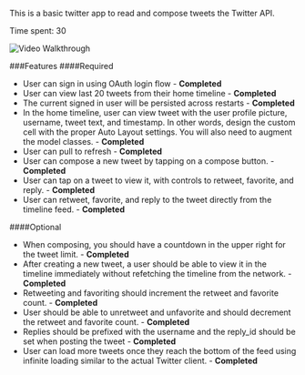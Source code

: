 
This is a basic twitter app to read and compose tweets the Twitter API.

Time spent: 30

![Video Walkthrough](twitter_latest.gif)

###Features
####Required

   * User can sign in using OAuth login flow - **Completed**
   * User can view last 20 tweets from their home timeline - **Completed**
   * The current signed in user will be persisted across restarts - **Completed**
   * In the home timeline, user can view tweet with the user profile picture, username, tweet text, and timestamp. In other words, design the custom cell with the proper Auto Layout settings. You will also need to augment the model classes. - **Completed**
   * User can pull to refresh - **Completed**
   * User can compose a new tweet by tapping on a compose button. - **Completed**
   * User can tap on a tweet to view it, with controls to retweet, favorite, and reply. - **Completed**
   * User can retweet, favorite, and reply to the tweet directly from the timeline feed. - **Completed**

####Optional

   * When composing, you should have a countdown in the upper right for the tweet limit. - **Completed**
   * After creating a new tweet, a user should be able to view it in the timeline immediately without refetching the timeline from the network. - **Completed**
   * Retweeting and favoriting should increment the retweet and favorite count. - **Completed**
   * User should be able to unretweet and unfavorite and should decrement the retweet and favorite count. - **Completed**
   * Replies should be prefixed with the username and the reply_id should be set when posting the tweet - **Completed**
   * User can load more tweets once they reach the bottom of the feed using infinite loading similar to the actual Twitter client. - **Completed**